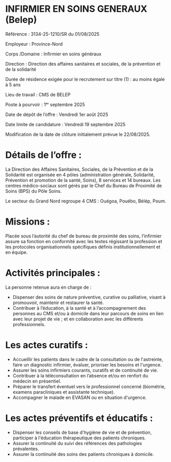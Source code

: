 
# INFIRMIER EN SOINS GENERAUX (Belep)

Référence : 3134-25-1210/SR du 01/08/2025

Employeur : Province-Nord

Corps /Domaine : Infirmier en soins généraux

Direction : Direction des affaires sanitaires et sociales, de la prévention et de la solidarité

Durée de résidence exigée pour le recrutement sur titre (1) : au moins égale à 5 ans

Lieu de travail : CMS de BELEP

Poste à pourvoir : 1ᵉʳ septembre 2025

Date de dépôt de l’offre : Vendredi 1er août 2025

Date limite de candidature : Vendredi 19 septembre 2025

Modification de la date de clôture initialement prévue le 22/08/2025.

# Détails de l’offre :

La Direction des Affaires Sanitaires, Sociales, de la Prévention et de la Solidarité est organisée en 4 pôles (administration générale, Solidarité, Prévention et promotion de la santé, Soins), 8 services et 14 bureaux. Les centres médico-sociaux sont gérés par le Chef du Bureau de Proximité de Soins (BPS) du Pôle Soins.

Le secteur du Grand Nord regroupe 4 CMS : Ouégoa, Pouébo, Bélép, Poum.

# Missions :

Placée sous l’autorité du chef de bureau de proximité des soins, l’infirmier assure sa fonction en conformité avec les textes régissant la profession et les protocoles organisationnels spécifiques définis institutionnellement et en équipe.

# Activités principales :

La personne retenue aura en charge de :

- Dispenser des soins de nature préventive, curative ou palliative, visant à promouvoir, maintenir et restaurer la santé.
- Contribuer à l’éducation, à la santé et à l’accompagnement des personnes au CMS et/ou à domicile dans leur parcours de soins en lien avec leur projet de vie ; et en collaboration avec les différents professionnels.

# Les actes curatifs :

- Accueillir les patients dans le cadre de la consultation ou de l'astreinte, faire un diagnostic infirmier, évaluer, prioriser les besoins et l'urgence.
- Assurer les soins infirmiers courants, curatifs et de continuité de vie.
- Contribuer à la téléconsultation en l’absence et/ou en renfort du médecin en présentiel.
- Préparer le transfert éventuel vers le professionnel concerné (biométrie, examens paracliniques et assistante technique).
- Accompagner le malade en EVASAN ou en situation d'urgence.

# Les actes préventifs et éducatifs :

- Dispenser les conseils de base d'hygiène de vie et de prévention, participer à l'éducation thérapeutique des patients chroniques.
- Assurer la continuité du suivi des références des pathologies prévalentes.
- Assurer la continuité des soins des patients chroniques à domicile.
